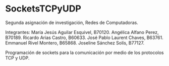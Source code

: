 # SocketsTCPyUDP

Segunda asignación de investigación, Redes de Computadoras.

Integrantes:
María Jesús Aguilar Esquivel, B70120.
Angélica Alfano Perez, B70189.
Ricardo Arias Castro, B60633.
José Pablo Laurent Chaves, B63761.
Emmanuel Rivel Montero, B65868.
Joseline Sánchez Solís, B77127.

Programación de sockets para la comunicación por medio de los protocolos TCP y UDP.
